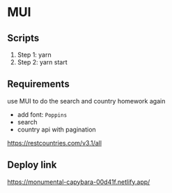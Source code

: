 # MUI

## Scripts

1. Step 1: yarn
1. Step 2: yarn start

## Requirements

use MUI to do the search and country homework again

- add font: `Poppins`
- search
- country api with pagination


https://restcountries.com/v3.1/all

## Deploy link
https://monumental-capybara-00d41f.netlify.app/